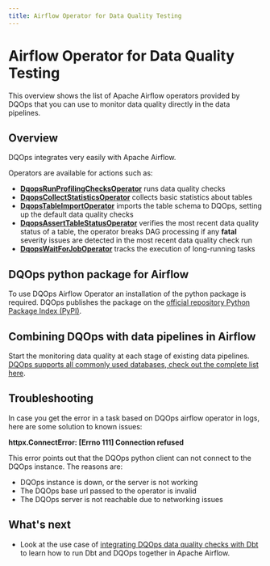 ```yaml
---
title: Airflow Operator for Data Quality Testing
---
```

# Airflow Operator for Data Quality Testing
This overview shows the list of Apache Airflow operators provided by DQOps that you can use to monitor data quality directly in the data pipelines. 

## Overview

DQOps integrates very easily with Apache Airflow. 

Operators are available for actions such as:

- **[DqopsRunProfilingChecksOperator](./run-checks-operator.md)** runs data quality checks
- **[DqopsCollectStatisticsOperator](./collect-statistics-operator.md)** collects basic statistics about tables
- **[DqopsTableImportOperator](./table-import-operator.md)** imports the table schema to DQOps, 
  setting up the default data quality checks
- **[DqopsAssertTableStatusOperator](./table-status-operator.md)** verifies the most recent data quality status of a table,
  the operator breaks DAG processing if any **fatal** severity issues are detected in the most recent data quality check run 
- **[DqopsWaitForJobOperator](./wait-for-job-operator.md)** tracks the execution of long-running tasks


## DQOps python package for Airflow

To use DQOps Airflow Operator an installation of the python package is required.
DQOps publishes the package on the [official repository Python Package Index (PyPI)](https://pypi.org/project/dqops/). 


## Combining DQOps with data pipelines in Airflow

Start the monitoring data quality at each stage of existing data pipelines.
[DQOps supports all commonly used databases, check out the complete list here](../../data-sources/index.md).


## Troubleshooting 

In case you get the error in a task based on DQOps airflow operator in logs, here are some solution to known issues: 

**httpx.ConnectError: [Errno 111] Connection refused**

This error points out that the DQOps python client can not connect to the DQOps instance. The reasons are:

- DQOps instance is down, or the server is not working
- The DQOps base url passed to the operator is invalid 
- The DQOps server is not reachable due to networking issues 


## What's next
- Look at the use case of [integrating DQOps data quality checks with Dbt](../dbt/index.md) to learn how to run Dbt and DQOps together in Apache Airflow.
